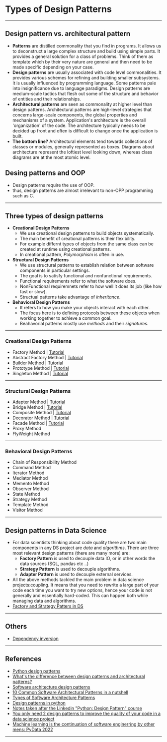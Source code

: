 # Types of Design Patterns
***

## Design pattern vs. architectural pattern
- **Patterns** are distilled commonality that you find in programs. It allows us to deconstruct a large complex structure and build using simple parts. It provides a general solution for a class of problems. Think of them as template which by their very nature are general and then need to be made specific depending on your case.
- **Design patterns** are usually associated with code level commonalities. It provides various schemes for refining and building smaller subsystems. It is usually influenced by programming language. Some patterns pale into insignificance due to language paradigms. Design patterns are medium-scale tactics that flesh out some of the structure and behavior of entities and their relationships.
- **Architectural patterns** are seen as commonality at higher level than design patterns. Architectural patterns are high-level strategies that concerns large-scale components, the global properties and mechanisms of a system. Application's architecture is the overall 'organization' of the code. The architecture typically needs to be decided up front and often is difficult to change once the application is built.
- **The bottom line?** Architectural elements tend towards collections of classes or modules, generally represented as boxes. Diagrams about architecture represent the loftiest level looking down, whereas class diagrams are at the most atomic level.

## Desing patterns and OOP
- Design patterns require the use of OOP.
- thus, design patterns are almost irrelevant to non-OPP programming such as C.
***

## Three types of design patterns
- **Creational Design Patterns**
  - We use creational design patterns to build objects systematically.
  - The main benefit of creational patterns is their flexibility.
  - For example differnt types of objects from the same class can be created at runtime using creational patterns.
  - In creational pattern, *Polymorphism* is often in use.
- **Structural Design Patterns**
  - We use structural patterns to establish relation between software components in particular settings.
  - The goal is to satisfy functional and nonfunctional requirements.
  - Functional requirements refer to what the software does.
  - NonFunctional requiremnets refer to how well it does its job (like how fast or slow).
  - Structual patterns take advantage of *inheritance*.
- **Behavioral Design Patterns**
  - It refers to how you make your objects interact with each other.
  - The focus here is to defining protocols between these objects when working together to achieve a common goal.
  - Beahavorial patterns mostly use *methods* and their *signatures*.
***

### Creational Design Patterns
- Factory Method | [Tutorial](https://github.com/kyaiooiayk/Awesome-Python-Programming-Notes/blob/main/tutorials/Design_And_Architecture_Patterns/tutorials/Creational%20Design%20Patterns%20-%20Factory%20Method.ipynb)
- Abstract Factory Method | [Tutorial](https://github.com/kyaiooiayk/Awesome-Python-Programming-Notes/blob/main/tutorials/Design_And_Architecture_Patterns/tutorials/Creational%20Design%20Patterns%20-%20Abstarct%20Method.ipynb)
- Builder Method | [Tutorial](https://github.com/kyaiooiayk/Awesome-Python-Programming-Notes/blob/main/tutorials/Design_And_Architecture_Patterns/tutorials/Creational%20Design%20Patterns%20-%20Builder%20Method.ipynb)
- Prototype Method | [Tutorial](https://github.com/kyaiooiayk/Awesome-Python-Programming-Notes/blob/main/tutorials/Design_And_Architecture_Patterns/tutorials/Creational%20Design%20Patterns%20-%20Prototype%20Method.ipynb)
- Singleton Method | [Tutorial](https://github.com/kyaiooiayk/Awesome-Python-Programming-Notes/blob/main/tutorials/Design_And_Architecture_Patterns/tutorials/Creational%20Design%20Patterns%20-%20Singleton%20Method.ipynb)
***

### Structural Design Patterns
- Adapter Method | [Tutorial](https://github.com/kyaiooiayk/Awesome-Python-Programming-Notes/blob/main/tutorials/Design_And_Architecture_Patterns/tutorials/Structural%20Design%20Patterns%20-%20Adapter%20Method.ipynb)
- Bridge Method | [Tutorial](https://github.com/kyaiooiayk/Awesome-Python-Programming-Notes/blob/main/tutorials/Design_And_Architecture_Patterns/tutorials/Structural%20Design%20Patterns%20-%20Bridge%20Method.ipynb)
- Composite Method | [Tutorial](https://github.com/kyaiooiayk/Awesome-Python-Programming-Notes/blob/main/tutorials/Design_And_Architecture_Patterns/tutorials/Structural%20Design%20Patterns%20-%20Composite%20Method.ipynb)
- Decorator Method | [Tutorial](https://github.com/kyaiooiayk/Awesome-Python-Programming-Notes/blob/main/tutorials/Design_And_Architecture_Patterns/tutorials/Structural%20Design%20Patterns%20-%20Decorator%20Method.ipynb)
- Facade Method | [Tutorial](https://github.com/kyaiooiayk/Awesome-Python-Programming-Notes/blob/main/tutorials/Design_And_Architecture_Patterns/tutorials/Structural%20Design%20Patterns%20-%20Facade%20Method.ipynb)
- Proxy Method
- FlyWeight Method
***

### Behavioral Design Patterns
- Chain of Responsibility Method
- Command Method
- Iterator Method
- Mediator Method
- Memento Method
- Observer Method
- State Method
- Strategy Method
- Template Method
- Visitor Method
***

## Design patterns in Data Science
- For data scientists thinking about code quality there are two main components in any DS project are *data* and *algorithms*.
There are three most relevant design patterns (there are many more) are:
    - **Factory Pattern** is used to decouple data IO, or in other words the data sources (SQL, pandas etc ..)
    - **Strategy Pattern** is used to decouple algorithms.
    - **Adapter Pattern** is used to decouple external services.
- All the above methods tackled the main problem in data science projects:coupling. It means that you need to rewrite a large part of your code each time you want to try new options, hence your code is not generally and essentially hard-coded. This can happen both while managing data and  algorithms.
- [Factory and Strategy Patters in DS](https://github.com/kyaiooiayk/Awesome-Python-Programming-Notes/blob/main/tutorials/Design_And_Architecture_Patterns/tutorials/Factory%20and%20Strategy%20Patterns%20in%20DS.ipynb)
***

## Others
- [Dependency inversion](https://github.com/kyaiooiayk/Awesome-Python-Programming-Notes/blob/main/tutorials/Design_And_Architecture_Patterns/tutorials/Dependency%20Inversion.ipynb)
***

## References
- [Python design patterns](https://www.geeksforgeeks.org/python-design-patterns/)
- [What's the difference between design patterns and architectural patterns?](https://stackoverflow.com/questions/4243187/whats-the-difference-between-design-patterns-and-architectural-patterns)
- [Software architecture design patterns](https://stackoverflow.com/questions/4192887/software-architecture-design-patterns/46419722#46419722)
- [10 Common Software Architectural Patterns in a nutshell](https://towardsdatascience.com/10-common-software-architectural-patterns-in-a-nutshell-a0b47a1e9013)
- [Types of Software Architecture Patterns](https://www.geeksforgeeks.org/types-of-software-architecture-patterns/?ref=gcse)
- [Design patterns in python](https://refactoring.guru/design-patterns/python)
- [Notes taken after the Linkedin "Python: Design Pattern" course](https://github.com/pyGuru123/Python-design-Patterns)
- [You only need 2 design patterns to improve the quality of your code in a data science project](https://laszlo.substack.com/p/you-only-need-2-design-patterns-to)
- [Machine learning is the continuation of software enginerring by other mens: PyData 2022](file:///Users/gm_main/Downloads/2942283f-12f6-4548-80c2-071d3edb08f4.pdf.pdf)
***

